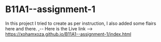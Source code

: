 ﻿# B11A1--assignment-1
In this project I tried to create as per instruction, I also added some flairs here and there.
,-- Here is the Live link -->
https://xohamxoza.github.io/B11A1--assignment-1/index.html
